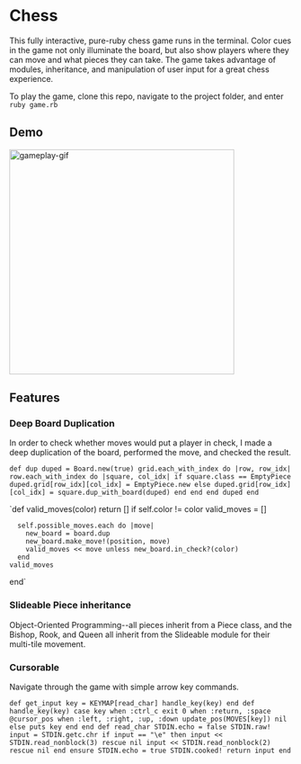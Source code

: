 # Chess

This fully interactive, pure-ruby chess game runs in the terminal.  Color cues in the game not only illuminate the board, but also show players where they can move and what pieces they can take.  The game takes advantage of modules, inheritance, and manipulation of user input for a great chess experience.

To play the game, clone this repo, navigate to the project folder, and enter <code>ruby game.rb</code>

## Demo

<img src="https://i.gyazo.com/a0539fbb1ef3ac225fb39356686715c3.gif" height="400" alt="gameplay-gif">

## Features

### Deep Board Duplication

In order to check whether moves would put a player in check, I made a deep duplication of the board, performed the move, and checked the result.

`def dup
    duped = Board.new(true)
    grid.each_with_index do |row, row_idx|
      row.each_with_index do |square, col_idx|
        if square.class == EmptyPiece
          duped.grid[row_idx][col_idx] = EmptyPiece.new
        else
          duped.grid[row_idx][col_idx] = square.dup_with_board(duped)
        end
      end
    end
    duped
  end`

`def valid_moves(color)
    return [] if self.color != color
    valid_moves = []

      self.possible_moves.each do |move|
        new_board = board.dup
        new_board.make_move!(position, move)
        valid_moves << move unless new_board.in_check?(color)
      end
    valid_moves
  end`


### Slideable Piece inheritance

Object-Oriented Programming--all pieces inherit from a Piece class, and the Bishop, Rook, and Queen all inherit from the Slideable module for their multi-tile movement.

### Cursorable

Navigate through the game with simple arrow key commands.

`def get_input
    key = KEYMAP[read_char]
    handle_key(key)
  end
  def handle_key(key)
    case key
    when :ctrl_c
      exit 0
    when :return, :space
      @cursor_pos
    when :left, :right, :up, :down
      update_pos(MOVES[key])
      nil
    else
      puts key
    end
  end
  def read_char
    STDIN.echo = false
    STDIN.raw!
    input = STDIN.getc.chr
    if input == "\e" then
      input << STDIN.read_nonblock(3) rescue nil
      input << STDIN.read_nonblock(2) rescue nil
    end
  ensure
    STDIN.echo = true
    STDIN.cooked!
    return input
  end`
